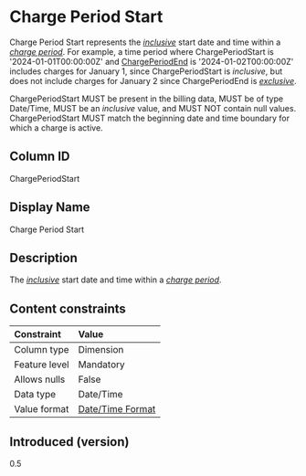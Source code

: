 # Charge Period Start

Charge Period Start represents the [*inclusive*](#glossary:inclusivebound) start date and time within a [*charge period*](#glossary:chargeperiod). For example, a time period where ChargePeriodStart is '2024-01-01T00:00:00Z' and [ChargePeriodEnd](#chargeperiodend) is '2024-01-02T00:00:00Z' includes charges for January 1, since ChargePeriodStart is *inclusive*, but does not include charges for January 2 since ChargePeriodEnd is [*exclusive*](#glossary:exclusivebound).

ChargePeriodStart MUST be present in the billing data, MUST be of type Date/Time, MUST be an *inclusive* value, and MUST NOT contain null values. ChargePeriodStart MUST match the beginning date and time boundary for which a charge is active.

## Column ID

ChargePeriodStart

## Display Name

Charge Period Start

## Description

The [*inclusive*](#glossary:inclusivebound) start date and time within a [*charge period*](#glossary:chargeperiod).

## Content constraints

| Constraint      | Value                                |
|:----------------|:-------------------------------------|
| Column type     | Dimension                            |
| Feature level   | Mandatory                            |
| Allows nulls    | False                                |
| Data type       | Date/Time                            |
| Value format    | [Date/Time Format](#date/timeformat) |

## Introduced (version)

0.5
